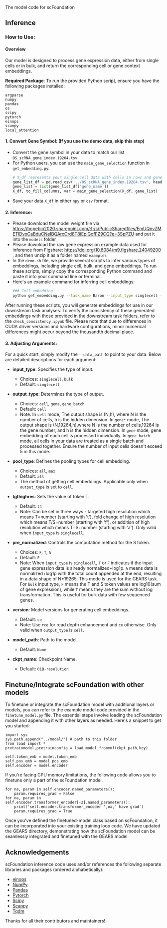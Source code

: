 The model code for scFoundation

## Inference
### How to Use:
#### Overview

Our model is designed to process gene expression data, either from single cells or in bulk, and return the corresponding cell or gene context embeddings.
  
**Required Package**:
To run the provided Python script, ensure you have the following packages installed:
```
argparse
numpy
pandas
os
scipy
pytorch
einops
scanpy
local_attention
```

#### 1. Convert Gene Symbol: (If you use the demo data, skip this step)
- Convert the gene symbol in your data to match our list `OS_scRNA_gene_index.19264.tsv`.
- For Python users, you can use the `main_gene_selection` function in `get_embedding.py`:
  ```python
  # X_df represents your single cell data with cells in rows and genes in columns
  gene_list_df = pd.read_csv('../OS_scRNA_gene_index.19264.tsv', header=0, delimiter='\t')
  gene_list = list(gene_list_df['gene_name'])
  X_df, to_fill_columns, var = main_gene_selection(X_df, gene_list)
  ```
- Save your data `X_df` in either `npy` or `csv` format.

#### 2. Inference:
- Please download the model weight file via https://hopebio2020.sharepoint.com/:f:/s/PublicSharedfiles/EmUQnvZMETlDvoCaBduCNeIBQArcOrd8T8iEpiGofFZ9CQ?e=3SpPZU and put it into the  `models` folder
- Please download the raw gene expression example data used for inference from Figshare: https://doi.org/10.6084/m9.figshare.24049200 , and then unzip it as a folder named `examples`
- In the `demo.sh` file, we provide several scripts to infer various types of embeddings, including single cell, bulk, and gene embeddings. To run these scripts, simply copy the corresponding Python command and paste it into your command line or terminal.
- Here's an example command for inferring cell embeddings:
  ```bash
  ### Cell embedding
  python get_embedding.py --task_name Baron --input_type singlecell --output_type cell --pool_type all --tgthighres a5 --data_path ./examples/enhancement/Baron_enhancement.csv --save_path ./examples/enhancement/ --pre_normalized F --version rde
  ```

After running these scripts, you will generate embeddings for use in our downstream task analyses. To verify the consistency of these generated embeddings with those provided in the downstream task folders, refer to the `check_consistency.ipynb` file. Please note that due to differences in CUDA driver versions and hardware configurations, minor numerical differences might occur beyond the thousandth decimal place.

#### 3. Adjusting Arguments:
For a quick start, simply modify the `--data_path` to point to your data.
Below are detailed descriptions for each argument:

- **input_type**: Specifies the type of input. 
  - Choices: `singlecell`, `bulk`
  - Default: `singlecell`

- **output_type**: Determines the type of output.
  - Choices: `cell`, `gene`, `gene_batch`
  - Default: `cell`
  - Note: In `cell` mode, The output shape is (N,h), where N is the number of cells, h is the hidden dimension. In `gene*` mode, The output shape is (N,19264,h),where N is the number of cells,19264 is the gene number, and h is the hidden dimension. In `gene` mode, gene embedding of each cell is processed individually. In `gene_batch` mode, all cells in your data are treated as a single batch and processed together. Ensure the number of input cells doesn't exceed 5 in this mode.

- **pool_type**: Defines the pooling types for cell embedding.
  - Choices: `all`, `max`
  - Default: `all`
  - The method of getting cell embeddings. Applicable only when `output_type` is set to `cell`.

- **tgthighres**: Sets the value of token T. 
  - Default: `t4`
  - Note: Can be set in three ways - targeted high resolution which means T=number (starting with 't'), fold change of high resolution which means T/S=number (starting with 'f'), or addition of high resolution which means T=S+number (starting with 'a'). Only valid when `input_type` is `singlecell`.

- **pre_normalized**: Controls the computation method for the S token.
  - Choices: `F`, `T`, `A`
  - Default: `F`
  - Note: When `input_type` is `singlecell`, `T` or `F` indicates if the input gene expression data is already normalized+log1p. `A` means data is normalized+log1p with the total count appended at the end, resulting in a data shape of N*19265. This mode is used for the GEARS task. For `bulk` input type, `F` means the T and S token values are log10(sum of gene expression), while `T` means they are the sum without log transformation. This is useful for bulk data with few sequenced genes.

- **version**: Model versions for generating cell embeddings.
  - Default: `ce`
  - Note: Use `rce` for read depth enhancement and `ce` otherwise. Only valid when `output_type` is `cell`.

- **model_path**: Path to the model.
  - Default: `None`

- **ckpt_name**: Checkpoint Name.
  - Default: `01B-resolution`

## Finetune/Integrate scFoundation with other models
To finetune or integrate the scFoundation model with additional layers or models, you can refer to the example model code provided in the `finetune_model.py` file. The essential steps involve loading the scFoundation model and appending it with other layers as needed. Here's a snippet to get you started:
```
import sys 
sys.path.append("../model/") # path to this folder
from load import *
pretrainmodel,pretrainconfig = load_model_frommmf(ckpt_path,key)

self.token_emb = model.token_emb
self.pos_emb = model.pos_emb
self.encoder = model.encoder
```
If you're facing GPU memory limitations, the following code allows you to finetune only a part of the scFoundation model.
```
for na, param in self.encoder.named_parameters():
    param.requires_grad = False
for na, param in self.encoder.transformer_encoder[-2].named_parameters():
    print('self.encoder.transformer_encoder ',na,' have grad')
    param.requires_grad = True
```
Once you've defined the finetuned-model class based on scFoundation, it can be incorporated into your existing training loop code. We have updated the GEARS directory, demonstrating how the scFoundation model can be seamlessly integrated and finetuned with the GEARS model.

## Acknowledgements

scFoundation inference code uses and/or references the following separate libraries and packages (ordered alphabetically):

- [einops](https://github.com/arogozhnikov/einops)
- [NumPy](https://numpy.org/)
- [Pandas](https://pandas.pydata.org/)
- [Pytorch](https://pytorch.org/)
- [Scipy](https://scipy.org/)
- [Scanpy](https://scanpy.readthedocs.io/en/stable/)
- [Tqdm](https://github.com/tqdm/tqdm)

Thanks for all their contributors and maintainers!
